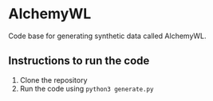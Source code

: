 # AlchemyWL
Code base for generating synthetic data called AlchemyWL.

## Instructions to run the code
1. Clone the repository
2. Run the code using `python3 generate.py`
